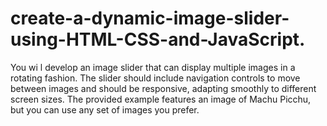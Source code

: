 # create-a-dynamic-image-slider-using-HTML-CSS-and-JavaScript.
 You wi l develop an image slider that can display multiple images in a rotating fashion. The slider should  include navigation controls to move between images and should be responsive, adapting smoothly to  different screen sizes. The provided example features an image of Machu Picchu, but you can use any set  of images you prefer.
